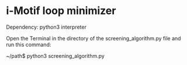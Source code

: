 # i-Motif loop minimizer

Dependency: python3 interpreter

Open the Terminal in the directory of the screening_algorithm.py file and run this command:

~/path$ python3 screening_algorithm.py
